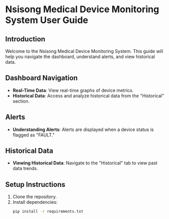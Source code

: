 [//]: # (medical_device_monitor)

[//]: # (web system to monitor the status of medical devices and alert healthcare providers of any malfunctions. live @ medicmonitor.nsisong.com)

[//]: # ()

# Nsisong Medical Device Monitoring System User Guide

## Introduction
Welcome to the Nsisong Medical Device Monitoring System. This guide will help you navigate the dashboard, understand alerts, and view historical data.

## Dashboard Navigation
- **Real-Time Data**: View real-time graphs of device metrics.
- **Historical Data**: Access and analyze historical data from the "Historical" section.

## Alerts
- **Understanding Alerts**: Alerts are displayed when a device status is flagged as "FAULT."

## Historical Data
- **Viewing Historical Data**: Navigate to the "Historical" tab to view past data trends.


## Setup Instructions
1. Clone the repository.
2. Install dependencies:
   ```bash
   pip install -r requirements.txt
